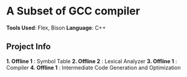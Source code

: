 
# A Subset of GCC compiler

**Tools Used**: Flex, Bison
**Language**: C++

## Project Info

**1. Offline 1** : Symbol Table
**2. Offline 2** : Lexical Analyzer
**3. Offline 1** : Compiler
**4. Offline 1** : Intermediate Code Generation and Optimization
